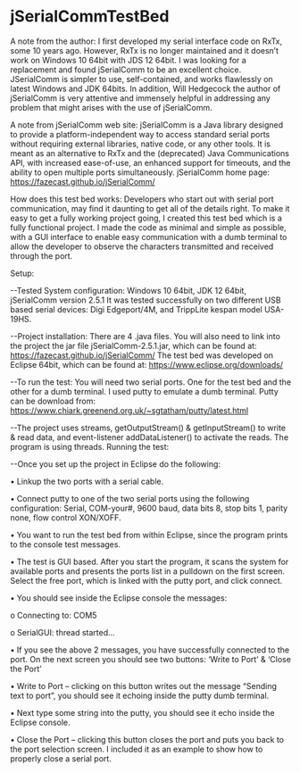 # jSerialCommTestBed
A note from the author:
I first developed my serial interface code on RxTx, some 10 years ago. However, RxTx is no longer maintained and it doesn’t work on Windows 10 64bit with JDS 12 64bit. I was looking for a replacement and found jSerialComm to be an excellent choice. JSerialComm is simpler to use, self-contained, and works flawlessly on latest Windows and JDK 64bits. In addition, Will Hedgecock the author of jSerialComm is very attentive and immensely helpful in addressing any problem that might arises with the use of jSerialComm.

A note from jSerialComm web site: jSerialComm is a Java library designed to provide a platform-independent way to access standard serial ports without requiring external libraries, native code, or any other tools. It is meant as an alternative to RxTx and the (deprecated) Java Communications API, with increased ease-of-use, an enhanced support for timeouts, and the ability to open multiple ports simultaneously. jSerialComm home page: https://fazecast.github.io/jSerialComm/


How does this test bed works:
Developers who start out with serial port communication, may find it daunting to get all of the details right. To make it easy to get a fully working project going, I created this test bed which is a fully functional project. I made the code as minimal and simple as possible, with a GUI interface to enable easy communication with a dumb terminal to allow the developer to observe the characters transmitted and received through the port.


Setup:

--Tested System configuration: Windows 10 64bit, JDK 12 64bit, jSerialComm version 2.5.1 It was tested successfully on two different USB based serial devices: Digi Edgeport/4M, and TrippLite kespan model USA-19HS.

--Project installation: There are 4 .java files. You will also need to link into the project the jar file jSerialComm-2.5.1.jar, which can be found at: https://fazecast.github.io/jSerialComm/
The test bed was developed on Eclipse 64bit, which can be found at: https://www.eclipse.org/downloads/

--To run the test: You will need two serial ports. One for the test bed and the other for a dumb terminal. I used putty to emulate a dumb terminal. Putty can be download from: https://www.chiark.greenend.org.uk/~sgtatham/putty/latest.html

--The project uses streams, getOutputStream() & getInputStream() to write & read data, and event-listener addDataListener() to activate the reads. The program is using threads.
Running the test:

--Once you set up the project in Eclipse do the following:

• Linkup the two ports with a serial cable.

•	Connect putty to one of the two serial ports using the following configuration: Serial, COM-your#, 9600 baud, data bits 8, stop bits 1, parity none, flow control XON/XOFF.

•	You want to run the test bed from within Eclipse, since the program prints to the console test messages.

•	The test is GUI based. After you start the program, it scans the system for available ports and presents the ports list in a pulldown on the first screen. Select the free port, which is linked with the putty port, and click connect.

•	You should see inside the Eclipse console the messages:

  o	Connecting to: COM5

  o	SerialGUI: thread started...
  
•	If you see the above 2 messages, you have successfully connected to the port. On the next screen you should see two buttons: ‘Write to Port’ & ‘Close the Port’

•	Write to Port – clicking on this button writes out the message “Sending text to port”, you should see it echoing inside the putty dumb terminal.

•	Next type some string into the putty, you should see it echo inside the Eclipse console.

•	Close the Port – clicking this button closes the port and puts you back to the port selection screen. I included it as an example to show how to properly close a serial port.


